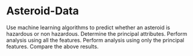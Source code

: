 # Asteroid-Data
Use machine learning algorithms to predict whether an asteroid is hazardous or non hazardous. Determine the principal attributes. Perform analysis using all the features. Perform analysis using only the principal features. Compare the above results.

